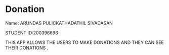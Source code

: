 # Donation


Name: ARUNDAS PULICKATHADATHIL SIVADASAN

STUDENT ID:200396696


THIS APP ALLOWS THE USERS TO MAKE DONATIONS AND THEY CAN SEE THEIR DONATIONS .
